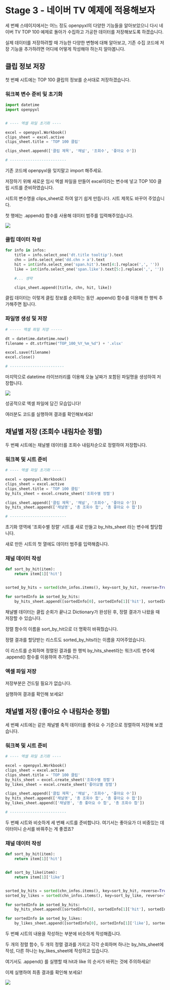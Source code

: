 # Stage 3 - 네이버 TV 예제에 적용해보자

세 번째 스테이지에서는 어느 정도 openpyxl의 다양한 기능들을 알아보았으니 다시 네이버 TV TOP 100 예제로 돌아가 수집하고 가공한 데이터를 저장해보도록 하겠습니다.

실제 데이터를 저장하려할 때 가능한 다양한 변형에 대해 알아보고, 기존 수집 코드에 저장 기능을 추가하려면 어디에 어떻게 작성해야 하는지 알아봅니다.

## 클립 정보 저장

첫 번째 시트에는 TOP 100 클립의 정보를 순서대로 저장하겠습니다.

### 워크북 변수 준비 및 초기화

```python
import datetime
import openpyxl


# ---- 엑셀 파일 초기화 ----

excel = openpyxl.Workbook()
clips_sheet = excel.active
clips_sheet.title = 'TOP 100 클립'

clips_sheet.append(['클립 제목', '채널', '조회수', '좋아요 수'])

# -------------------------
```

기존 코드에 openpyxl을 잊지말고 import 해주세요.

저장하기 위해 새로운 임시 엑셀 파일을 만들어 excel이라는 변수에 넣고 TOP 100 클립 시트를 준비하였습니다.

시트의 변수명을 clips\_sheet로 하여 알기 쉽게 만듭니다. 시트 제목도 바꾸어 주었습니다.

첫 행에는 .append\(\) 함수를 사용해 데이터 범주를 입력해주었습니다.

![](../.gitbook/assets/image%20%28207%29.png)

### 클립 데이터 작성

```python
for info in infos:
    title = info.select_one('dt.title tooltip').text
    chn = info.select_one('dd.chn > a').text
    hit = int(info.select_one('span.hit').text[4:].replace(',', ''))
    like = int(info.select_one('span.like').text[5:].replace(',', ''))

    #... 생략

    clips_sheet.append([title, chn, hit, like])
```

클립 데이터는 이렇게 클립 정보를 순회하는 동안 .append\(\) 함수를 이용해 한 행씩 추가해주면 됩니다.

### 파일명 생성 및 저장

```python
# ----- 엑셀 파일 저장 -----

dt = datetime.datetime.now()
filename = dt.strftime("TOP_100_%Y_%m_%d") + '.xlsx'

excel.save(filename)
excel.close()

# ------------------------
```

마지막으로 datetime 라이브러리를 이용해 오늘 날짜가 포함된 파일명을 생성하여 저장합니다.

![](../.gitbook/assets/image%20%28435%29.png)

성공적으로 엑셀 파일에 담긴 모습입니다!

여러분도 코드를 실행하여 결과를 확인해보세요!

## 채널별 저장 \(조회수 내림차순 정렬\)

두 번째 시트에는 채널별 데이터를 조회수 내림차순으로 정렬하여 저장합니다.

### 워크북 및 시트 준비

```python
# ---- 엑셀 파일 초기화 ----

excel = openpyxl.Workbook()
clips_sheet = excel.active
clips_sheet.title = 'TOP 100 클립'
by_hits_sheet = excel.create_sheet('조회수별 정렬')

clips_sheet.append(['클립 제목', '채널', '조회수', '좋아요 수'])
by_hits_sheet.append(['채널명', '총 조회수 합', '총 좋아요 수 합'])

# -------------------------
```

초기화 영역에 '조회수별 정렬' 시트를 새로 만들고 by\_hits\_sheet 라는 변수에 할당합니다.

새로 만든 시트의 첫 열에도 데이터 범주를 입력해줍니다.

### 채널 데이터 작성

```python
def sort_by_hit(item):
    return item[1]['hit']


sorted_by_hits = sorted(chn_infos.items(), key=sort_by_hit, reverse=True)

for sortedInfo in sorted_by_hits:
    by_hits_sheet.append([sortedInfo[0], sortedInfo[1]['hit'], sortedInfo[1]['like']])
```

채널별 데이터는 클립 순회가 끝나고 Dictionary가 완성된 후, 정렬 결과가 나왔을 때 저장할 수 있습니다.

정렬 함수의 이름을 sort\_by\_hit으로 더 명확히 바꿔줬습니다.

정렬 결과를 할당받는 리스트도 sorted\_by\_hits라는 이름을 지어주었습니다.

이 리스트를 순회하며 정렬된 결과를 한 행씩 by\_hits\_sheet라는 워크시트 변수에 .append\(\) 함수를 이용하여 추가합니다.

### 엑셀 파일 저장

저장부분은 건드릴 필요가 없습니다.

실행하여 결과를 확인해 보세요!

## 채널별 저장 \(좋아요 수 내림차순 정렬\)

세 번째 시트에는 같은 채널별 축적 데이터를 좋아요 수 기준으로 정렬하여 저장해 보겠습니다.

### 워크북 및 시트 준비

```python
# ---- 엑셀 파일 초기화 ----

excel = openpyxl.Workbook()
clips_sheet = excel.active
clips_sheet.title = 'TOP 100 클립'
by_hits_sheet = excel.create_sheet('조회수별 정렬')
by_likes_sheet = excel.create_sheet('좋아요별 정렬')

clips_sheet.append(['클립 제목', '채널', '조회수', '좋아요 수'])
by_hits_sheet.append(['채널명', '총 조회수 합', '총 좋아요 수 합'])
by_likes_sheet.append(['채널명', '총 좋아요 수 합', '총 조회수 합'])

# -------------------------
```

두 번째 시트와 비슷하게 세 번째 시트를 준비합니다. 여기서는 좋아요가 더 비중있는 데이터이니 순서를 바꿔주는 게 좋겠죠?

### 채널 데이터 작성

```python
def sort_by_hit(item):
    return item[1]['hit']


def sort_by_like(item):
    return item[1]['like']


sorted_by_hits = sorted(chn_infos.items(), key=sort_by_hit, reverse=True)
sorted_by_likes = sorted(chn_infos.items(), key=sort_by_like, reverse=True)

for sortedInfo in sorted_by_hits:
    by_hits_sheet.append([sortedInfo[0], sortedInfo[1]['hit'], sortedInfo[1]['like']])

for sortedInfo in sorted_by_likes:
    by_likes_sheet.append([sortedInfo[0], sortedInfo[1]['like'], sortedInfo[1]['hit']])
```

두 번째 시트의 내용을 작성하는 부분에 비슷하게 작성해줍니다.

두 개의 정렬 함수, 두 개의 정렬 결과를 가지고 각각 순회하며 하나는 by\_hits\_sheet에 작성, 다른 하나는 by\_likes\_sheet에 작성하고 있습니다.

여기서도 .append\(\) 를 실행할 때 hit과 like 의 순서가 바뀌는 것에 주의하세요!

이제 실행하여 최종 결과를 확인해 보세요!

![](../.gitbook/assets/image%20%28114%29.png)


